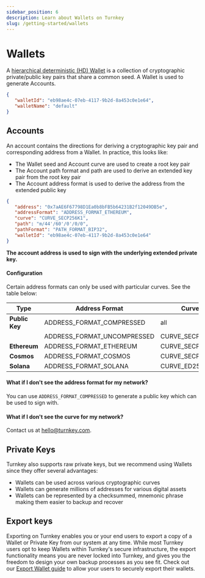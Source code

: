 ```yaml
---
sidebar_position: 6
description: Learn about Wallets on Turnkey
slug: /getting-started/wallets
---
```

# Wallets

A [hierarchical deterministic (HD) Wallet](https://learnmeabitcoin.com/technical/hd-wallets) is a collection of cryptographic private/public key pairs that share a common seed. A Wallet is used to generate Accounts.

```json
{
   "walletId": "eb98ae4c-07eb-4117-9b2d-8a453c0e1e64",
   "walletName": "default"
}
```

## Accounts

An account contains the directions for deriving a cryptographic key pair and corresponding address from a Wallet. In practice, this looks like:
- The Wallet seed and Account curve are used to create a root key pair
- The Account path format and path are used to derive an extended key pair from the root key pair
- The Account address format is used to derive the address from the extended public key

```json
{
   "address": "0x7aAE6F67798D1Ea0b8bFB5b64231B2f12049DB5e",
   "addressFormat": "ADDRESS_FORMAT_ETHEREUM",
   "curve": "CURVE_SECP256K1",
   "path": "m/44'/60'/0'/0/0",
   "pathFormat": "PATH_FORMAT_BIP32",
   "walletId": "eb98ae4c-07eb-4117-9b2d-8a453c0e1e64"
}
```

**The account address is used to sign with the underlying extended private key.**

#### Configuration

Certain address formats can only be used with particular curves. See the table below:

| Type           | Address Format               | Curve           | Path Format       | Standard Path     |
| -------------- | ---------------------------- | --------------- | ----------------- | ----------------- |
| **Public Key** | ADDRESS_FORMAT_COMPRESSED    | all             | PATH_FORMAT_BIP32 | none              |
|                | ADDRESS_FORMAT_UNCOMPRESSED  | CURVE_SECP256K1 | PATH_FORMAT_BIP32 | none              |
| **Ethereum**   | ADDRESS_FORMAT_ETHEREUM      | CURVE_SECP256K1 | PATH_FORMAT_BIP32 | m/44'/60'/0'/0/0  |
| **Cosmos**     | ADDRESS_FORMAT_COSMOS        | CURVE_SECP256K1 | PATH_FORMAT_BIP32 | m/44'/118'/0'/0/0 |
| **Solana**     | ADDRESS_FORMAT_SOLANA        | CURVE_ED25519   | PATH_FORMAT_BIP32 | m/44'/501'/0'/0'  |

#### What if I don't see the address format for my network?
You can use `ADDRESS_FORMAT_COMPRESSED` to generate a public key which can be used to sign with.

#### What if I don't see the curve for my network?
Contact us at hello@turnkey.com.

## Private Keys

Turnkey also supports raw private keys, but we recommend using Wallets since they offer several advantages:
- Wallets can be used across various cryptographic curves
- Wallets can generate millions of addresses for various digital assets
- Wallets can be represented by a checksummed, mnemonic phrase making them easier to backup and recover

## Export keys

Exporting on Turnkey enables you or your end users to export a copy of a Wallet or Private Key from our system at any time. While most Turnkey users opt to keep Wallets within Turnkey's secure infrastructure, the export functionality means you are never locked into Turnkey, and gives you the freedom to design your own backup processes as you see fit. Check out our [Export Wallet guide](../integration-guides/export-wallets.md) to allow your users to securely export their wallets. 
